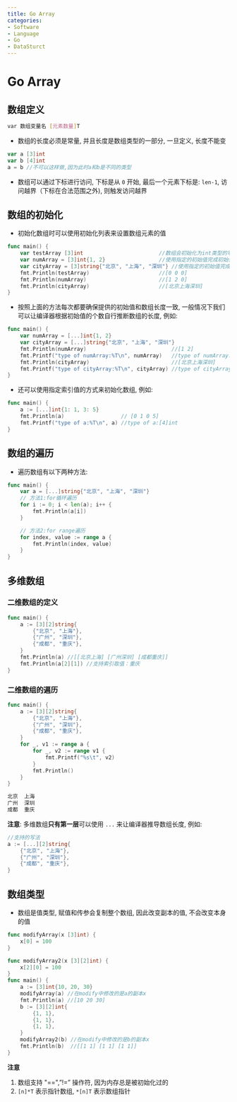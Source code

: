 ```yaml
---
title: Go Array
categories:
- Software
- Language
- Go
- DataSturct
---
```

# Go Array

## 数组定义

```bash
var 数组变量名 [元素数量]T
```

- 数组的长度必须是常量, 并且长度是数组类型的一部分, 一旦定义, 长度不能变

```go
var a [3]int
var b [4]int
a = b //不可以这样做,因为此时a和b是不同的类型
```

- 数组可以通过下标进行访问, 下标是从 `0` 开始, 最后一个元素下标是: `len-1`, 访问越界（下标在合法范围之外), 则触发访问越界

## 数组的初始化

- 初始化数组时可以使用初始化列表来设置数组元素的值

```go
func main() {
    var testArray [3]int                        //数组会初始化为int类型的零值
    var numArray = [3]int{1, 2}                 //使用指定的初始值完成初始化
    var cityArray = [3]string{"北京", "上海", "深圳"} //使用指定的初始值完成初始化
    fmt.Println(testArray)                      //[0 0 0]
    fmt.Println(numArray)                       //[1 2 0]
    fmt.Println(cityArray)                      //[北京上海深圳]
}
```

- 按照上面的方法每次都要确保提供的初始值和数组长度一致, 一般情况下我们可以让编译器根据初始值的个数自行推断数组的长度, 例如:

```go
func main() {
	var numArray = [...]int{1, 2}
	var cityArray = [...]string{"北京", "上海", "深圳"}
	fmt.Println(numArray)                           //[1 2]
	fmt.Printf("type of numArray:%T\n", numArray)   //type of numArray:[2]int
	fmt.Println(cityArray)                          //[北京上海深圳]
	fmt.Printf("type of cityArray:%T\n", cityArray) //type of cityArray:[3]string
}
```

- 还可以使用指定索引值的方式来初始化数组, 例如:

```go
func main() {
    a := [...]int{1: 1, 3: 5}
    fmt.Println(a)                  // [0 1 0 5]
    fmt.Printf("type of a:%T\n", a) //type of a:[4]int
}
```

## 数组的遍历

- 遍历数组有以下两种方法:

```go
func main() {
    var a = [...]string{"北京", "上海", "深圳"}
    // 方法1:for循环遍历
    for i := 0; i < len(a); i++ {
        fmt.Println(a[i])
    }

    // 方法2:for range遍历
    for index, value := range a {
        fmt.Println(index, value)
    }
}
```

## 多维数组

### 二维数组的定义

```go
func main() {
    a := [3][2]string{
        {"北京", "上海"},
        {"广州", "深圳"},
        {"成都", "重庆"},
    }
    fmt.Println(a) //[[北京上海] [广州深圳] [成都重庆]]
    fmt.Println(a[2][1]) //支持索引取值：重庆
}
```

### 二维数组的遍历

```go
func main() {
    a := [3][2]string{
        {"北京", "上海"},
        {"广州", "深圳"},
        {"成都", "重庆"},
    }
    for _, v1 := range a {
        for _, v2 := range v1 {
            fmt.Printf("%s\t", v2)
        }
        fmt.Println()
    }
}
```

```bash
北京	上海	
广州	深圳	
成都	重庆	
```

**注意**: 多维数组**只有第一层**可以使用 `...` 来让编译器推导数组长度, 例如:

```go
//支持的写法
a := [...][2]string{
	{"北京", "上海"},
	{"广州", "深圳"},
	{"成都", "重庆"},
}
```

## 数组类型

- 数组是值类型, 赋值和传参会复制整个数组, 因此改变副本的值, 不会改变本身的值

```go
func modifyArray(x [3]int) {
	x[0] = 100
}

func modifyArray2(x [3][2]int) {
	x[2][0] = 100
}
func main() {
	a := [3]int{10, 20, 30}
	modifyArray(a) //在modify中修改的是a的副本x
	fmt.Println(a) //[10 20 30]
	b := [3][2]int{
		{1, 1},
		{1, 1},
		{1, 1},
	}
	modifyArray2(b) //在modify中修改的是b的副本x
	fmt.Println(b)  //[[1 1] [1 1] [1 1]]
}
```

**注意**

1. 数组支持 "==",”!=” 操作符, 因为内存总是被初始化过的
2. `[n]*T` 表示指针数组, `*[n]T` 表示数组指针 